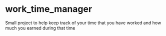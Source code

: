 # work_time_manager
Small project to help keep track of your time that you have worked and how much you earned during that time
